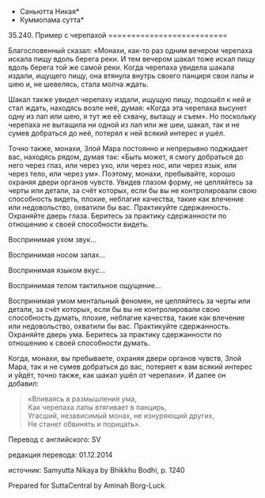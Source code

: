 * Саньютта Никая*
* Куммопама сутта*

35\.240\. Пример с черепахой
\=\=\=\=\=\=\=\=\=\=\=\=\=\=\=\=\=\=\=\=\=\=\=\=\=\=

Благословенный сказал: «Монахи, как\-то раз одним вечером черепаха искала пищу вдоль берега реки\. И тем вечером шакал тоже искал пищу вдоль берега той же самой реки\. Когда черепаха увидела шакала издали, ищущего пищу, она втянула внутрь своего панциря свои лапы и шею и, не шевелясь, стала молча ждать\.

Шакал также увидел черепаху издали, ищущую пищу, подошёл к ней и стал ждать, находясь возле неё, думая: «Когда эта черепаха высунет одну из лап или шею, я тут же её схвачу, вытащу и съем»\. Но поскольку черепаха не вытащила ни одной из лап или же шеи, шакал, так и не сумев добраться до неё, потерял к ней всякий интерес и ушёл\.

Точно также, монахи, Злой Мара постоянно и непрерывно поджидает вас, находясь рядом, думая так: «Быть может, я смогу добраться до него через глаз, или через ухо, или через нос, или через язык, или через тело, или через ум»\. Поэтому, монахи, пребывайте, хорошо охраняя двери органов чувств\. Увидев глазом форму, не цепляйтесь за черты или детали, за счёт которых, если бы вы не контролировали свою способность видеть, плохие, неблагие качества, такие как влечение или недовольство, охватили бы вас\. Практикуйте сдержанность\. Охраняйте дверь глаза\. Беритесь за практику сдержанности по отношению к своей способности видеть\.

Воспринимая ухом звук…

Воспринимая носом запах…

Воспринимая языком вкус…

Воспринимая телом тактильное ощущение…

Воспринимая умом ментальный феномен, не цепляйтесь за черты или детали, за счёт которых, если бы вы не контролировали свою способность думать, плохие, неблагие качества, такие как влечение или недовольство, охватили бы вас\. Практикуйте сдержанность\. Охраняйте дверь ума\. Беритесь за практику сдержанности по отношению к своей способности думать\.

Когда, монахи, вы пребываете, охраняя двери органов чувств, Злой Мара, так и не сумев добраться до вас, потеряет к вам всякий интерес и уйдёт, точно также, как шакал ушёл от черепахи»\. И далее он добавил:

> «Вливаясь в размышления ума,  
> Как черепаха лапы втягивает в панцирь,  
> Угасший, независимый монах, не изнуряющий других,  
> Не станет обвинять и порицать»\.

Перевод с английского: SV

редакция перевода: 01\.12\.2014

источник: Samyutta Nikaya by Bhikkhu Bodhi, p\. 1240

Prepared for SuttaCentral by Aminah Borg\-Luck\.